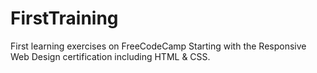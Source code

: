 # FirstTraining
First learning exercises on FreeCodeCamp
Starting with the Responsive Web Design certification including HTML & CSS.
